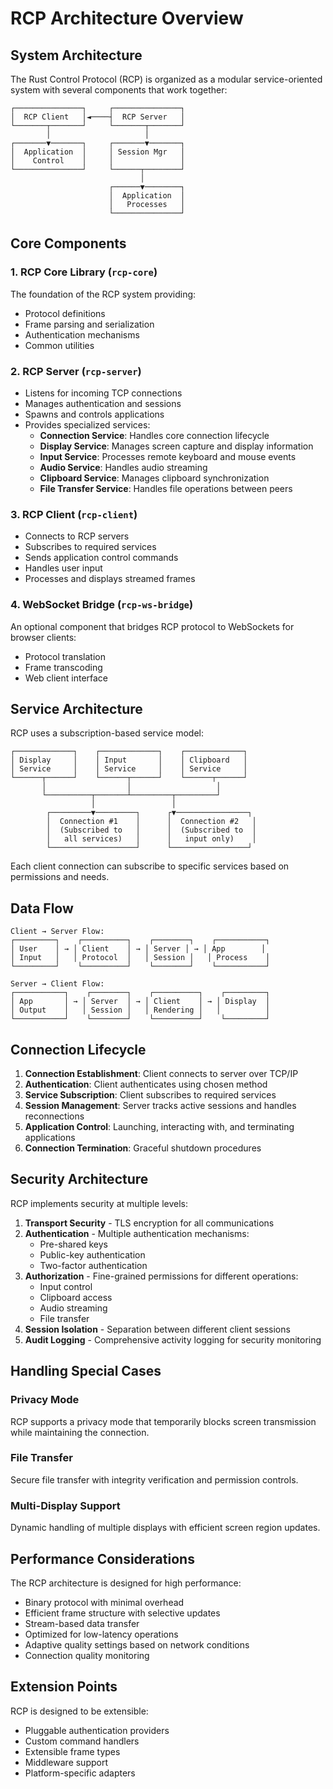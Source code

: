 # RCP Architecture Overview

## System Architecture

The Rust Control Protocol (RCP) is organized as a modular service-oriented system with several components that work together:

```
┌───────────────┐     ┌───────────────┐
│  RCP Client   │◄────┤  RCP Server   │
└───────┬───────┘     └───────┬───────┘
        │                     │
┌───────▼───────┐     ┌───────▼───────┐
│  Application  │     │ Session Mgr   │
│    Control    │     │               │
└───────────────┘     └──────┬────────┘
                             │
                      ┌──────▼────────┐
                      │  Application  │
                      │   Processes   │
                      └───────────────┘
```

## Core Components

### 1. RCP Core Library (`rcp-core`)

The foundation of the RCP system providing:

- Protocol definitions
- Frame parsing and serialization
- Authentication mechanisms
- Common utilities

### 2. RCP Server (`rcp-server`)

- Listens for incoming TCP connections
- Manages authentication and sessions
- Spawns and controls applications
- Provides specialized services:
  - **Connection Service**: Handles core connection lifecycle
  - **Display Service**: Manages screen capture and display information 
  - **Input Service**: Processes remote keyboard and mouse events
  - **Audio Service**: Handles audio streaming
  - **Clipboard Service**: Manages clipboard synchronization
  - **File Transfer Service**: Handles file operations between peers

### 3. RCP Client (`rcp-client`)

- Connects to RCP servers
- Subscribes to required services
- Sends application control commands
- Handles user input
- Processes and displays streamed frames

### 4. WebSocket Bridge (`rcp-ws-bridge`)

An optional component that bridges RCP protocol to WebSockets for browser clients:

- Protocol translation
- Frame transcoding
- Web client interface

## Service Architecture

RCP uses a subscription-based service model:

```
┌─────────────┐    ┌─────────────┐    ┌─────────────┐
│ Display     │    │ Input       │    │ Clipboard   │
│ Service     │    │ Service     │    │ Service     │
└──────┬──────┘    └──────┬──────┘    └──────┬──────┘
       │                  │                   │
       └──────────┬───────┴─────────┬─────────┘
                  │                 │
        ┌─────────▼─────────┐      ┌▼────────────────┐
        │  Connection #1    │      │  Connection #2   │
        │  (Subscribed to   │      │  (Subscribed to  │
        │   all services)   │      │   input only)    │
        └───────────────────┘      └─────────────────┘
```

Each client connection can subscribe to specific services based on permissions and needs.

## Data Flow

```
Client → Server Flow:
┌─────────┐    ┌──────────┐    ┌────────┐    ┌───────────┐
│ User    │ → │ Client    │ → │ Server │ → │ App        │
│ Input   │   │ Protocol  │   │ Session │   │ Process    │
└─────────┘    └──────────┘    └────────┘    └───────────┘

Server → Client Flow:
┌───────────┐    ┌────────┐    ┌──────────┐    ┌─────────┐
│ App       │ → │ Server  │ → │ Client    │ → │ Display  │
│ Output    │   │ Session │   │ Rendering │   │          │
└───────────┘    └────────┘    └──────────┘    └─────────┘
```

## Connection Lifecycle

1. **Connection Establishment**: Client connects to server over TCP/IP
2. **Authentication**: Client authenticates using chosen method
3. **Service Subscription**: Client subscribes to required services
4. **Session Management**: Server tracks active sessions and handles reconnections
5. **Application Control**: Launching, interacting with, and terminating applications
6. **Connection Termination**: Graceful shutdown procedures

## Security Architecture

RCP implements security at multiple levels:

1. **Transport Security** - TLS encryption for all communications
2. **Authentication** - Multiple authentication mechanisms:
   - Pre-shared keys
   - Public-key authentication
   - Two-factor authentication
3. **Authorization** - Fine-grained permissions for different operations:
   - Input control
   - Clipboard access
   - Audio streaming
   - File transfer
4. **Session Isolation** - Separation between different client sessions
5. **Audit Logging** - Comprehensive activity logging for security monitoring

## Handling Special Cases

### Privacy Mode
RCP supports a privacy mode that temporarily blocks screen transmission while maintaining the connection.

### File Transfer
Secure file transfer with integrity verification and permission controls.

### Multi-Display Support
Dynamic handling of multiple displays with efficient screen region updates.

## Performance Considerations

The RCP architecture is designed for high performance:

- Binary protocol with minimal overhead
- Efficient frame structure with selective updates
- Stream-based data transfer
- Optimized for low-latency operations
- Adaptive quality settings based on network conditions
- Connection quality monitoring

## Extension Points

RCP is designed to be extensible:

- Pluggable authentication providers
- Custom command handlers
- Extensible frame types
- Middleware support
- Platform-specific adapters